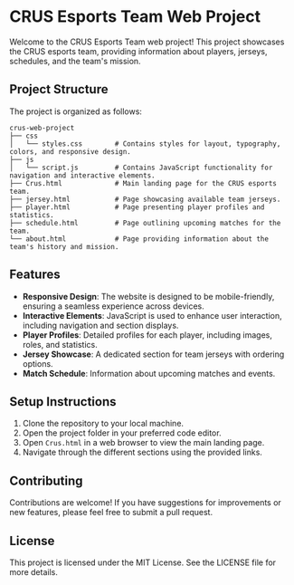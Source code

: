 # CRUS Esports Team Web Project

Welcome to the CRUS Esports Team web project! This project showcases the CRUS esports team, providing information about players, jerseys, schedules, and the team's mission.

## Project Structure

The project is organized as follows:

```
crus-web-project
├── css
│   └── styles.css        # Contains styles for layout, typography, colors, and responsive design.
├── js
│   └── script.js         # Contains JavaScript functionality for navigation and interactive elements.
├── Crus.html             # Main landing page for the CRUS esports team.
├── jersey.html           # Page showcasing available team jerseys.
├── player.html           # Page presenting player profiles and statistics.
├── schedule.html         # Page outlining upcoming matches for the team.
└── about.html            # Page providing information about the team's history and mission.
```

## Features

- **Responsive Design**: The website is designed to be mobile-friendly, ensuring a seamless experience across devices.
- **Interactive Elements**: JavaScript is used to enhance user interaction, including navigation and section displays.
- **Player Profiles**: Detailed profiles for each player, including images, roles, and statistics.
- **Jersey Showcase**: A dedicated section for team jerseys with ordering options.
- **Match Schedule**: Information about upcoming matches and events.

## Setup Instructions

1. Clone the repository to your local machine.
2. Open the project folder in your preferred code editor.
3. Open `Crus.html` in a web browser to view the main landing page.
4. Navigate through the different sections using the provided links.

## Contributing

Contributions are welcome! If you have suggestions for improvements or new features, please feel free to submit a pull request.

## License

This project is licensed under the MIT License. See the LICENSE file for more details.